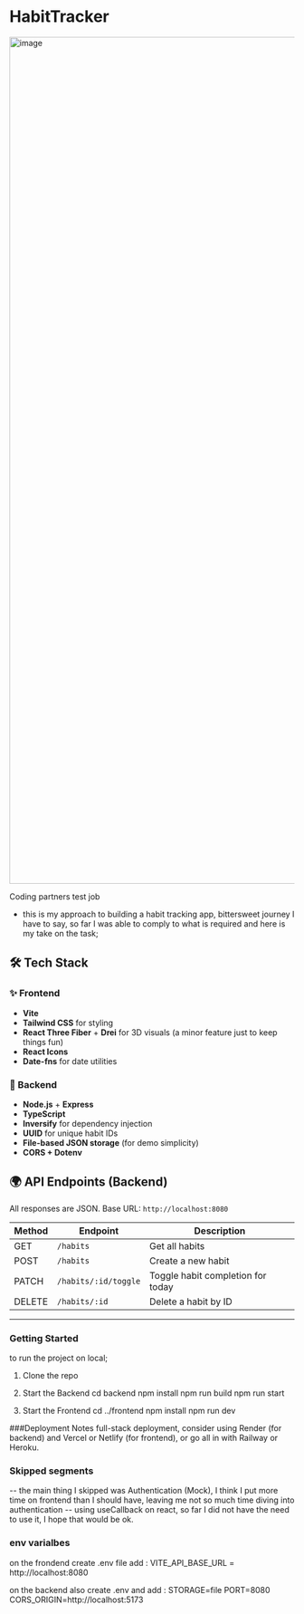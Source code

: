 # HabitTracker

<img width="1496" alt="image" src="https://github.com/user-attachments/assets/24ed0dde-2f93-42bc-9d05-1ca8fe5379eb" />

Coding partners test job
- this is my approach to building a habit tracking app, bittersweet journey I have to say, so far I was able to comply to what is required and here is my take on the task;
  
## 🛠 Tech Stack

### ✨ Frontend
-  **Vite**
- **Tailwind CSS** for styling
- **React Three Fiber** + **Drei** for 3D visuals (a minor feature just to keep things fun)
- **React Icons**
- **Date-fns** for date utilities

### 🔧 Backend
- **Node.js** + **Express**
- **TypeScript**
- **Inversify** for dependency injection
- **UUID** for unique habit IDs
- **File-based JSON storage** (for demo simplicity)
- **CORS + Dotenv**

## 🌍 API Endpoints (Backend)

All responses are JSON. Base URL: `http://localhost:8080`

| Method | Endpoint                 | Description                           |
|--------|--------------------------|---------------------------------------|
| GET    | `/habits`                | Get all habits                        |
| POST   | `/habits`                | Create a new habit                    |
| PATCH  | `/habits/:id/toggle`     | Toggle habit completion for today     |
| DELETE | `/habits/:id`            | Delete a habit by ID                  |

---

### Getting Started

to run the project on local; 

1. Clone the repo
2. Start the Backend
cd backend
npm install
npm run build
npm run start

4. Start the Frontend
cd ../frontend
npm install
npm run dev

###Deployment Notes
full-stack deployment, consider using Render (for backend) and Vercel or Netlify (for frontend), or go all in with Railway or Heroku.

### Skipped segments 
-- the main thing I skipped was Authentication (Mock), I think I put more time on frontend than I should have, leaving me not so much time diving into authentication 
-- using useCallback on react, so far I did not have the need to use it, I hope that would be ok.

### env varialbes
on the frondend create .env file add : 
VITE_API_BASE_URL = http://localhost:8080

on the backend also create .env and add : 
STORAGE=file
PORT=8080
CORS_ORIGIN=http://localhost:5173
